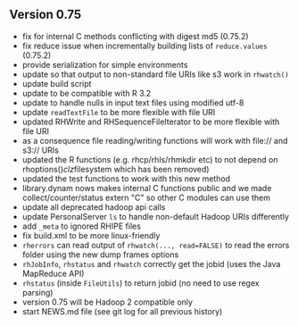 Version 0.75
----------------------------------------------------------------------

- fix for internal C methods conflicting with digest md5 (0.75.2)
- fix reduce issue when incrementally building lists of `reduce.values` (0.75.2)
- provide serialization for simple environments
- update so that output to non-standard file URIs like s3 work in `rhwatch()`
- update build script
- update to be compatible with R 3.2
- update to handle nulls in input text files using modified utf-8
- update `readTextFile` to  be more flexible with file URI
- updated RHWrite and RHSequenceFileIterator to be more flexible with file URI
- as a consequence file reading/writing functions will work with file:// and s3:// URIs
- updated the R functions (e.g. rhcp/rhls/rhmkdir etc) to not depend on rhoptions()$clz$filesystem which has been removed)
- updated the test functions to work with this new method
- library.dynam nows makes internal C functions public and we made collect/counter/status extern "C" so other C modules can use them
- update all deprecated hadoop api calls
- update PersonalServer `ls` to handle non-default Hadoop URIs differently
- add `_meta` to ignored RHIPE files
- fix build.xml to be more linux-friendly
- `rherrors` can read output of `rhwatch(..., read=FALSE)` to read the errors folder using the new dump frames options
- `rhJobInfo`, `rhstatus` and `rhwatch` correctly get the jobid (uses the Java MapReduce API)
- `rhstatus` (inside `FileUtils`) to return jobid (no need to use regex parsing)
- version 0.75 will be Hadoop 2 compatible only
- start NEWS.md file (see git log for all previous history)
